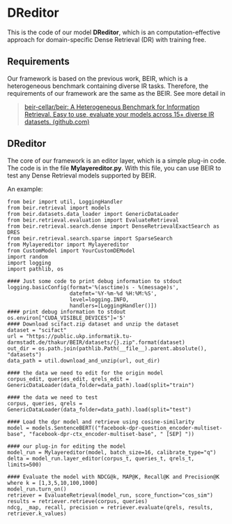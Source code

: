 # DReditor
This is the code of our model **DReditor**, which is an computation-effective approach for domain-specific Dense Retrieval (DR) with training free.

## Requirements
Our framework is based on the previous work, BEIR, which is a heterogeneous benchmark containing diverse IR tasks. Therefore, the requirements of our framework are the same as the BEIR. See more detail in 

> [beir-cellar/beir: A Heterogeneous Benchmark for Information
> Retrieval. Easy to use, evaluate your models across 15+ diverse IR
> datasets. (github.com)](https://github.com/beir-cellar/beir)

## DReditor
The core of our framework is an editor layer, which is a simple plug-in code. The code is in the file **Mylayereditor.py**. With this file, you can use BEIR to test any Dense Retrieval models supported by BEIR.

An example:

    from beir import util, LoggingHandler
    from beir.retrieval import models
    from beir.datasets.data_loader import GenericDataLoader
    from beir.retrieval.evaluation import EvaluateRetrieval
    from beir.retrieval.search.dense import DenseRetrievalExactSearch as DRES
    from beir.retrieval.search.sparse import SparseSearch
    from Mylayereditor import Mylayereditor
    from CustomModel import YourCustomDEModel
    import random
    import logging
    import pathlib, os

    #### Just some code to print debug information to stdout
    logging.basicConfig(format='%(asctime)s - %(message)s',
                        datefmt='%Y-%m-%d %H:%M:%S',
                        level=logging.INFO,
                        handlers=[LoggingHandler()])
    #### print debug information to stdout
    os.environ["CUDA_VISIBLE_DEVICES"]='5'
    #### Download scifact.zip dataset and unzip the dataset
    dataset = "scifact"
    url = "https://public.ukp.informatik.tu-darmstadt.de/thakur/BEIR/datasets/{}.zip".format(dataset)
    out_dir = os.path.join(pathlib.Path(__file__).parent.absolute(), "datasets")
    data_path = util.download_and_unzip(url, out_dir)

    #### the data we need to edit for the origin model
    corpus_edit, queries_edit, qrels_edit = GenericDataLoader(data_folder=data_path).load(split="train")

    #### the data we need to test
    corpus, queries, qrels = GenericDataLoader(data_folder=data_path).load(split="test")

    #### Load the dpr model and retrieve using cosine-similarity
    model = models.SentenceBERT(("facebook-dpr-question_encoder-multiset-base", "facebook-dpr-ctx_encoder-multiset-base", " [SEP] "))

    #### our plug-in for editing the model
    model_run = Mylayereditor(model, batch_size=16, calibrate_type="q")
	delta = model_run.layer_editor(corpus_t, queries_t, qrels_t, limits=500)

    #### Evaluate the model with NDCG@k, MAP@K, Recall@K and Precision@K  where k = [1,3,5,10,100,1000]
    model_run.turn_on()
    retriever = EvaluateRetrieval(model_run, score_function="cos_sim") 
    results = retriever.retrieve(corpus, queries)
    ndcg, _map, recall, precision = retriever.evaluate(qrels, results, retriever.k_values)


